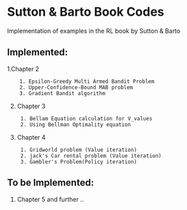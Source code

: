 # Sutton & Barto Book Codes
Implementation of examples in the RL book by Sutton & Barto
## Implemented:

1.Chapter 2

        1. Epsilon-Greedy Multi Armed Bandit Problem 
        2. Upper-Confidence-Bound MAB problem
        3. Gradient Bandit algorithm

2. Chapter 3
      
        1. Bellam Equation calculation for V_values
        2. Using Bellman Optimality equation

3. Chapter 4
        
        1. Gridworld problem (Value iteration)
        2. jack's Car rental problem (Value iteration)
        3. Gambler's Problem(Policy iteration)
 
## To be Implemented:

1) Chapter 5 and further ..
       
       

